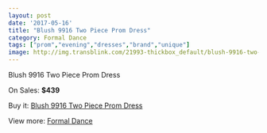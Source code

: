 ```yaml
---
layout: post
date: '2017-05-16'
title: "Blush 9916 Two Piece Prom Dress"
category: Formal Dance
tags: ["prom","evening","dresses","brand","unique"]
image: http://img.transblink.com/21993-thickbox_default/blush-9916-two-piece-prom-dress.jpg
---
```

Blush 9916 Two Piece Prom Dress

On Sales: **$439**
<a href="https://www.transblink.com/en/formal-dance/6974-blush-9916-two-piece-prom-dress.html"><amp-img layout="responsive" width="600" height="600" src="//img.transblink.com/21993-thickbox_default/blush-9916-two-piece-prom-dress.jpg" alt="Blush 9916 Two Piece Prom Dress 0" /></a>
<a href="https://www.transblink.com/en/formal-dance/6974-blush-9916-two-piece-prom-dress.html"><amp-img layout="responsive" width="600" height="600" src="//img.transblink.com/21997-thickbox_default/blush-9916-two-piece-prom-dress.jpg" alt="Blush 9916 Two Piece Prom Dress 1" /></a>
<a href="https://www.transblink.com/en/formal-dance/6974-blush-9916-two-piece-prom-dress.html"><amp-img layout="responsive" width="600" height="600" src="//img.transblink.com/21996-thickbox_default/blush-9916-two-piece-prom-dress.jpg" alt="Blush 9916 Two Piece Prom Dress 2" /></a>
<a href="https://www.transblink.com/en/formal-dance/6974-blush-9916-two-piece-prom-dress.html"><amp-img layout="responsive" width="600" height="600" src="//img.transblink.com/21995-thickbox_default/blush-9916-two-piece-prom-dress.jpg" alt="Blush 9916 Two Piece Prom Dress 3" /></a>
<a href="https://www.transblink.com/en/formal-dance/6974-blush-9916-two-piece-prom-dress.html"><amp-img layout="responsive" width="600" height="600" src="//img.transblink.com/21994-thickbox_default/blush-9916-two-piece-prom-dress.jpg" alt="Blush 9916 Two Piece Prom Dress 4" /></a>

Buy it: [Blush 9916 Two Piece Prom Dress](https://www.transblink.com/en/formal-dance/6974-blush-9916-two-piece-prom-dress.html "Blush 9916 Two Piece Prom Dress")

View more: [Formal Dance](https://www.transblink.com/en/6-formal-dance "Formal Dance")